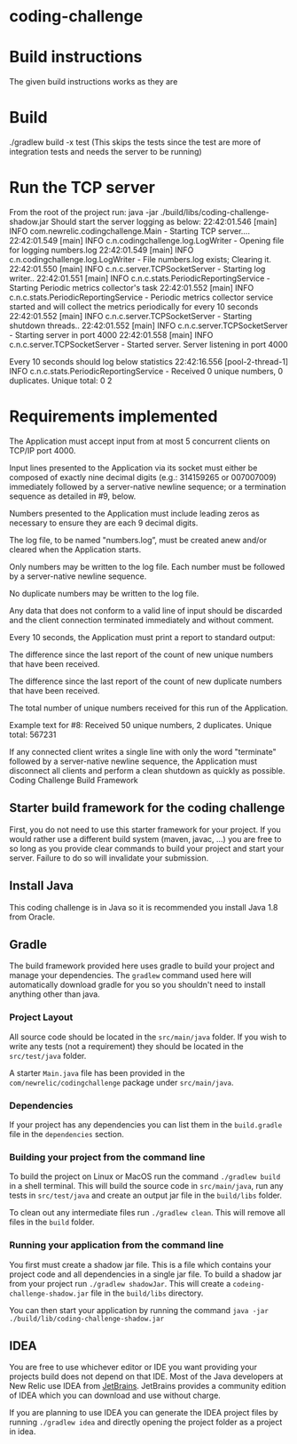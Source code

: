 # coding-challenge

Build instructions
==================
The given build instructions works as they are

Build
======
./gradlew build -x test (This skips the tests since the test are more of integration tests and needs the server to be running)


Run the TCP server
==================
From the root of the project run:
java -jar ./build/libs/coding-challenge-shadow.jar
Should start the server logging as below:
22:42:01.546 [main] INFO  com.newrelic.codingchallenge.Main - Starting TCP server....
22:42:01.549 [main] INFO  c.n.codingchallenge.log.LogWriter - Opening file for logging numbers.log
22:42:01.549 [main] INFO  c.n.codingchallenge.log.LogWriter - File numbers.log exists; Clearing it.
22:42:01.550 [main] INFO  c.n.c.server.TCPSocketServer - Starting log writer..
22:42:01.551 [main] INFO  c.n.c.stats.PeriodicReportingService - Starting Periodic metrics collector's task
22:42:01.552 [main] INFO  c.n.c.stats.PeriodicReportingService - Periodic metrics collector service started and will collect the metrics periodically for every 10 seconds
22:42:01.552 [main] INFO  c.n.c.server.TCPSocketServer - Starting shutdown threads..
22:42:01.552 [main] INFO  c.n.c.server.TCPSocketServer - Starting server in port 4000
22:42:01.558 [main] INFO  c.n.c.server.TCPSocketServer - Started server. Server listening in port 4000


Every 10 seconds should log below statistics
22:42:16.556 [pool-2-thread-1] INFO  c.n.c.stats.PeriodicReportingService - Received 0 unique numbers, 0 duplicates. Unique total: 0
2

                                                  
Requirements implemented
========================
The Application must accept input from at most 5 concurrent clients on TCP/IP port 4000.

Input lines presented to the Application via its socket must either be composed of exactly nine decimal digits (e.g.: 314159265 or 007007009) immediately followed by a server-native newline sequence; or a termination sequence as detailed in #9, below.

Numbers presented to the Application must include leading zeros as necessary to ensure they are each 9 decimal digits.

The log file, to be named "numbers.log”, must be created anew and/or cleared when the Application starts.

Only numbers may be written to the log file. Each number must be followed by a server-native newline sequence.

No duplicate numbers may be written to the log file.

Any data that does not conform to a valid line of input should be discarded and the client connection terminated immediately and without comment.

Every 10 seconds, the Application must print a report to standard output:

The difference since the last report of the count of new unique numbers that have been received.

The difference since the last report of the count of new duplicate numbers that have been received.

The total number of unique numbers received for this run of the Application.

Example text for #8: Received 50 unique numbers, 2 duplicates. Unique total: 567231

If any connected client writes a single line with only the word "terminate" followed by a server-native newline sequence, the Application must disconnect all clients and perform a clean shutdown as quickly as possible.
Coding Challenge Build Framework

## Starter build framework for the coding challenge

First, you do not need to use this starter framework for your project.
If you would rather use a different build system (maven, javac, ...)
you are free to so long as you provide clear commands to build your
project and start your server.  Failure to do so will invalidate your
submission.


## Install Java

This coding challenge is in Java so it is recommended you install Java
1.8 from Oracle.


## Gradle

The build framework provided here uses gradle to build your project
and manage your dependencies.  The `gradlew` command used here will
automatically download gradle for you so you shouldn't need to install
anything other than java.


### Project Layout

All source code should be located in the `src/main/java` folder.
If you wish to write any tests (not a requirement) they should be
located in the `src/test/java` folder.

A starter `Main.java` file has been provided in the `com/newrelic/codingchallenge` package under `src/main/java`.


### Dependencies

If your project has any dependencies you can list them in the
`build.gradle` file in the `dependencies` section.


### Building your project from the command line

To build the project on Linux or MacOS run the command `./gradlew build` in a shell terminal.  This will build the source code in
`src/main/java`, run any tests in `src/test/java` and create an output
jar file in the `build/libs` folder.

To clean out any intermediate files run `./gradlew clean`.  This will
remove all files in the `build` folder.


### Running your application from the command line

You first must create a shadow jar file.  This is a file which contains your project code and all dependencies in a single jar file.  To build a shadow jar from your project run `./gradlew shadowJar`.  This will create a `codeing-challenge-shadow.jar` file in the `build/libs` directory.

You can then start your application by running the command
`java -jar ./build/lib/coding-challenge-shadow.jar`

## IDEA

You are free to use whichever editor or IDE you want providing your
projects build does not depend on that IDE.  Most of the Java
developers at New Relic use IDEA from
[JetBrains](https://www.jetbrains.com/).  JetBrains provides
a community edition of IDEA which you can download and use without
charge.

If you are planning to use IDEA you can generate the IDEA project files
by running `./gradlew idea` and directly opening the project folder
as a project in idea.

